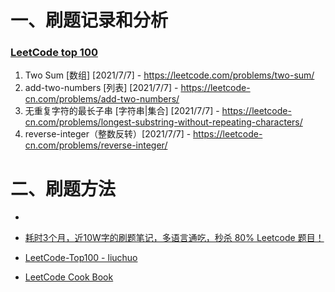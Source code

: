 # 一、刷题记录和分析

### [LeetCode top 100](https://leetcode-cn.com/problemset/all/) 

1. Two Sum [数组] [2021/7/7] - https://leetcode.com/problems/two-sum/ 
2. add-two-numbers [列表] [2021/7/7] - https://leetcode-cn.com/problems/add-two-numbers/
7. 无重复字符的最长子串 [字符串|集合] [2021/7/7] -  https://leetcode-cn.com/problems/longest-substring-without-repeating-characters/
4. reverse-integer（整数反转）[2021/7/7] - https://leetcode-cn.com/problems/reverse-integer/



# 二、刷题方法

* 
* [耗时3个月，近10W字的刷题笔记，多语言通吃，秒杀 80% Leetcode 题目！](https://juejin.cn/post/6962491739500183588?share_token=e44595f9-2f92-4f1c-b08b-0c72cd5360c4)

* [LeetCode-Top100 - liuchuo](https://github.com/liuchuo/LeetCode-Top100)

* [LeetCode Cook Book](https://books.halfrost.com/leetcode/)